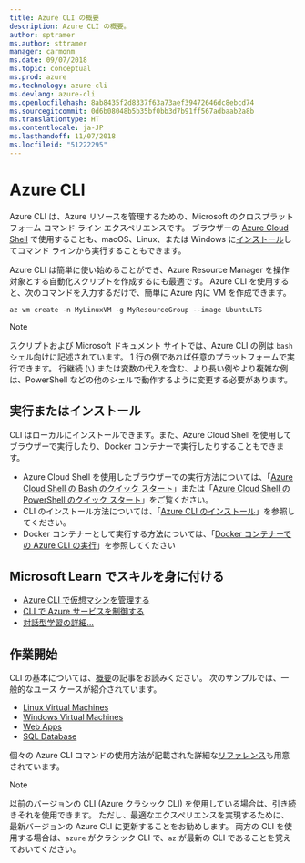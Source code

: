 ```yaml
---
title: Azure CLI の概要
description: Azure CLI の概要。
author: sptramer
ms.author: sttramer
manager: carmonm
ms.date: 09/07/2018
ms.topic: conceptual
ms.prod: azure
ms.technology: azure-cli
ms.devlang: azure-cli
ms.openlocfilehash: 8ab8435f2d8337f63a73aef39472646dc8ebcd74
ms.sourcegitcommit: 0d6b08048b5b35bf0bb3d7b91ff567adbaab2a8b
ms.translationtype: HT
ms.contentlocale: ja-JP
ms.lasthandoff: 11/07/2018
ms.locfileid: "51222295"
---
```

# <a name="azure-cli"></a>Azure CLI

Azure CLI は、Azure リソースを管理するための、Microsoft のクロスプラットフォーム コマンド ライン エクスペリエンスです。
ブラウザーの [Azure Cloud Shell](/azure/cloud-shell/overview) で使用することも、macOS、Linux、または Windows に[インストール](install-azure-cli.md)してコマンド ラインから実行することもできます。

Azure CLI は簡単に使い始めることができ、Azure Resource Manager を操作対象とする自動化スクリプトを作成するにも最適です。 Azure CLI を使用すると、次のコマンドを入力するだけで、簡単に Azure 内に VM を作成できます。

```azurecli-interactive
az vm create -n MyLinuxVM -g MyResourceGroup --image UbuntuLTS
```

> [!NOTE]
>
> スクリプトおよび Microsoft ドキュメント サイトでは、Azure CLI の例は `bash` シェル向けに記述されています。 1 行の例であれば任意のプラットフォームで実行できます。 行継続 (`\`) または変数の代入を含む、より長い例やより複雑な例は、PowerShell などの他のシェルで動作するように変更する必要があります。

## <a name="run-or-install"></a>実行またはインストール

CLI はローカルにインストールできます。また、Azure Cloud Shell を使用してブラウザーで実行したり、Docker コンテナーで実行したりすることもできます。

* Azure Cloud Shell を使用したブラウザーでの実行方法については、「[Azure Cloud Shell の Bash のクイック スタート](/azure/cloud-shell/quickstart)」または「[Azure Cloud Shell の PowerShell のクイック スタート](/azure/cloud-shell/quickstart-powershell)」をご覧ください。
* CLI のインストール方法については、「[Azure CLI のインストール](install-azure-cli.md)」を参照してください。
* Docker コンテナーとして実行する方法については、「[Docker コンテナーでの Azure CLI の実行](run-azure-cli-docker.md)」を参照してください

## <a name="build-your-skills-with-microsoft-learn"></a>Microsoft Learn でスキルを身に付ける

- [Azure CLI で仮想マシンを管理する](/learn/modules/manage-virtual-machines-with-azure-cli/)
- [CLI で Azure サービスを制御する](/learn/modules/control-azure-services-with-cli/)
- [対話型学習の詳細...](/learn/browse/?products=azure-clis)

## <a name="get-started"></a>作業開始

CLI の基本については、[概要](get-started-with-azure-cli.md)の記事をお読みください。 次のサンプルでは、一般的なユース ケースが紹介されています。

- [Linux Virtual Machines](/azure/virtual-machines/virtual-machines-linux-cli-samples?toc=%2fcli%2fazure%2ftoc.json&bc=%2fcli%2fazure%2fbreadcrumb%2ftoc.json)
- [Windows Virtual Machines](/azure/virtual-machines/virtual-machines-windows-cli-samples?toc=%2fcli%2fazure%2ftoc.json&bc=%2fcli%2fazure%2fbreadcrumb%2ftoc.json)
- [Web Apps](/azure/app-service-web/app-service-cli-samples?toc=%2fcli%2fazure%2ftoc.json&bc=%2fcli%2fazure%2fbreadcrumb%2ftoc.json)
- [SQL Database](/azure/sql-database/sql-database-cli-samples?toc=%2fcli%2fazure%2ftoc.json&bc=%2fcli%2fazure%2fbreadcrumb%2ftoc.json)

個々の Azure CLI コマンドの使用方法が記載された詳細な[リファレンス](/cli/azure/reference-index)も用意されています。

> [!NOTE]
> 以前のバージョンの CLI (Azure クラシック CLI) を使用している場合は、引き続きそれを使用できます。
> ただし、最適なエクスペリエンスを実現するために、最新バージョンの Azure CLI に更新することをお勧めします。
> 両方の CLI を使用する場合は、`azure` がクラシック CLI で、`az` が最新の CLI であることを覚えておいてください。
